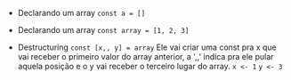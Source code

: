 
- Declarando um array
    `const a = []`

- Declarando um array
    `const array = [1, 2, 3]`

- Destructuring
  `const [x,, y] = array`
  Ele vai criar uma const pra x que vai receber o primeiro valor do array anterior, a ',,' indica pra ele pular aquela posição e o y vai receber o terceiro lugar do array.
  `x <- 1`
  `y <- 3`